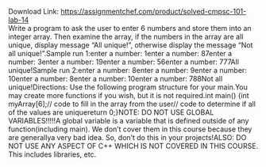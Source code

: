 Download Link: https://assignmentchef.com/product/solved-cmpsc-101-lab-14
<br>
Write a program to ask the user to enter 6 numbers and store them into an integer array. Then examine the array, if the numbers in the array are all unique, display message “All unique!”, otherwise display the message “Not all unique!”.Sample run 1:enter a number: 1enter a number: 87enter a number: 3enter a number: 19enter a number: 56enter a number: 777All unique!Sample run 2:enter a number: 8enter a number: 9enter a number: 10enter a number: 8enter a number: 10enter a number: 788Not all unique!Directions: Use the following program structure for your main.You may create more functions if you wish, but it is not required.int main() {int myArray[6];// code to fill in the array from the user// code to determine if all of the values are uniquereturn 0;}NOTE: DO NOT USE GLOBAL VARIABLES!!!!!A global variable is a variable that is defined outside of any function(including main). We don’t cover them in this course because they are generallya very bad idea. So, don’t do this in your projects!ALSO: DO NOT USE ANY ASPECT OF C++ WHICH IS NOT COVERED IN THIS COURSE. This includes libraries, etc.